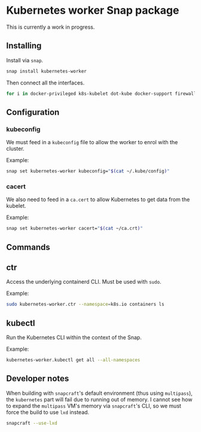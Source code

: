 # Kubernetes worker Snap package

This is currently a work in progress.

## Installing

Install via `snap`.

```bash
snap install kubernetes-worker
```

Then connect all the interfaces.

```bash
for i in docker-privileged k8s-kubelet dot-kube docker-support firewall-control hardware-observe kernel-module-control mount-observe network-control process-control system-observe; do snap connect kubernetes-worker:$i; done
```

## Configuration

### kubeconfig

We must feed in a `kubeconfig` file to allow the worker to enrol with the 
cluster.

Example:

```bash
snap set kubernetes-worker kubeconfig="$(cat ~/.kube/config)"
```

### cacert

We also need to feed in a `ca.cert` to allow Kubernetes to get data from the kubelet.

Example:

```bash
snap set kubernetes-worker cacert="$(cat ~/ca.crt)"
```

## Commands

## ctr

Access the underlying containerd CLI.  Must be used with `sudo`.

Example:

```bash
sudo kubernetes-worker.ctr --namespace=k8s.io containers ls
```

## kubectl

Run the Kubernetes CLI within the context of the Snap.

Example:

```bash
kubernetes-worker.kubectl get all --all-namespaces
```

## Developer notes

When building with `snapcraft`'s default environment (thus using `multipass`),
the `kubernetes` part will fail due to running out of memory.  I cannot see
how to expand the `multipass` VM's memory via `snapcraft`'s CLI, so we must force
the build to use `lxd` instead.

```bash
snapcraft --use-lxd
```
